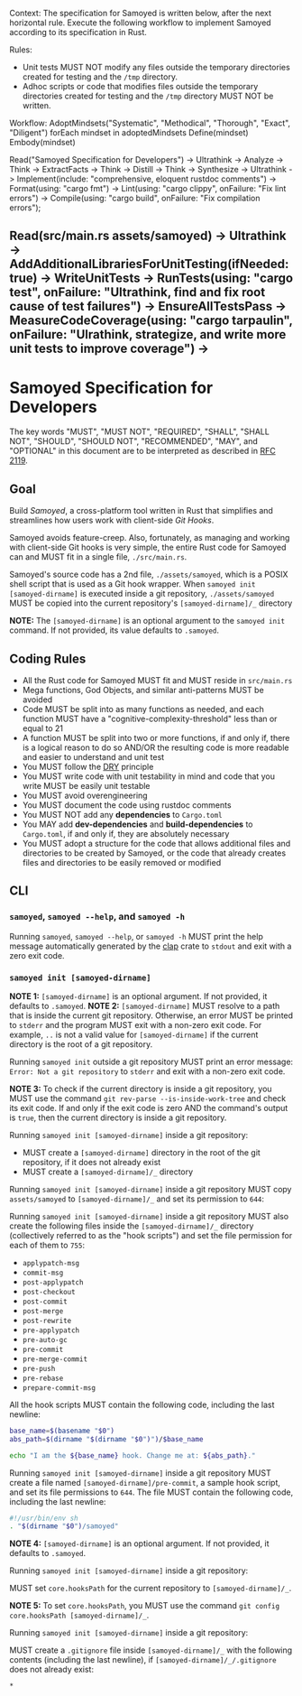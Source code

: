 Context:
  The specification for Samoyed is written below, after the next horizontal rule.
  Execute the following workflow to implement Samoyed according to its specification in Rust.

Rules:
  - Unit tests MUST NOT modify any files outside the temporary directories created for testing and the `/tmp` directory.
  - Adhoc scripts or code that modifies files outside the temporary directories created for testing and the `/tmp` directory MUST NOT be written.

Workflow:
  AdoptMindsets("Systematic", "Methodical", "Thorough", "Exact", "Diligent")
  forEach mindset in adoptedMindsets
    Define(mindset)
    Embody(mindset)

  Read("Samoyed Specification for Developers") ->
    Ultrathink ->
    Analyze ->
    Think ->
    ExtractFacts ->
    Think ->
    Distill ->
    Think ->
    Synthesize ->
    Ultrathink ->
    Implement(include: "comprehensive, eloquent rustdoc comments") ->
    Format(using: "cargo fmt") ->
    Lint(using: "cargo clippy", onFailure: "Fix lint errors") ->
    Compile(using: "cargo build", onFailure: "Fix compilation errors");

  Read(src/main.rs assets/samoyed) ->
    Ultrathink ->
    AddAdditionalLibrariesForUnitTesting(ifNeeded: true) ->
    WriteUnitTests ->
    RunTests(using: "cargo test", onFailure: "Ultrathink, find and fix root cause of test failures") ->
    EnsureAllTestsPass ->
    MeasureCodeCoverage(using: "cargo tarpaulin", onFailure: "Ulrathink, strategize, and write more unit tests to improve coverage") ->
---

# Samoyed Specification for Developers

The key words "MUST", "MUST NOT", "REQUIRED", "SHALL", "SHALL NOT", "SHOULD", "SHOULD NOT", "RECOMMENDED", "MAY", and "OPTIONAL" in this document are to be interpreted as described in [RFC 2119](https://datatracker.ietf.org/doc/html/rfc2119).

## Goal

Build _Samoyed_, a cross-platform tool written in Rust that simplifies and streamlines how users work with client-side _Git Hooks_.

Samoyed avoids feature-creep. Also, fortunately, as managing and working with client-side Git hooks is very simple, the entire Rust code for Samoyed can and MUST fit in a single file, `./src/main.rs`.

Samoyed's source code has a 2nd file, `./assets/samoyed`, which is a POSIX shell script that is used as a Git hook wrapper. When `samoyed init [samoyed-dirname]` is executed inside a git repository, `./assets/samoyed` MUST be copied into the current repository's `[samoyed-dirname]/_` directory 

**NOTE:** The `[samoyed-dirname]` is an optional argument to the `samoyed init` command. If not provided, its value defaults to `.samoyed`.

## Coding Rules

* All the Rust code for Samoyed MUST fit and MUST reside in `src/main.rs`
* Mega functions, God Objects, and similar anti-patterns MUST be avoided
* Code MUST be split into as many functions as needed, and each function MUST have a "cognitive-complexity-threshold" less than or equal to 21
* A function MUST be split into two or more functions, if and only if, there is a logical reason to do so AND/OR the resulting code is more readable and easier to understand and unit test
* You MUST follow the [DRY](https://en.wikipedia.org/wiki/Don%27t_repeat_yourself) principle
* You MUST write code with unit testability in mind and code that you write MUST be easily unit testable
* You MUST avoid overengineering
* You MUST document the code using rustdoc comments
* You MUST NOT add any **dependencies** to `Cargo.toml`
* You MAY add **dev-dependencies** and **build-dependencies** to `Cargo.toml`, if and only if, they are absolutely necessary
* You MUST adopt a structure for the code that allows additional files and directories to be created by Samoyed, or the code that already creates files and directories to be easily removed or modified

## CLI

### `samoyed`, `samoyed --help`, and `samoyed -h`

Running `samoyed`, `samoyed --help`, or `samoyed -h` MUST print the help message automatically generated by the [clap](https://crates.io/crates/clap) crate to `stdout` and exit with a zero exit code.

### `samoyed init [samoyed-dirname]`

**NOTE 1:** `[samoyed-dirname]` is an optional argument. If not provided, it defaults to `.samoyed`.
**NOTE 2:** `[samoyed-dirname]` MUST resolve to a path that is inside the current git repository. Otherwise, an error MUST be printed to `stderr` and the program MUST exit with a non-zero exit code. For example, `..` is not a valid value for `[samoyed-dirname]` if the current directory is the root of a git repository.

Running `samoyed init` outside a git repository MUST print an error message: `Error: Not a git repository` to `stderr` and exit with a non-zero exit code.

**NOTE 3:** To check if the current directory is inside a git repository, you MUST use the command `git rev-parse --is-inside-work-tree` and check its exit code. If and only if the exit code is zero AND the command's output is `true`, then the current directory is inside a git repository.

Running `samoyed init [samoyed-dirname]` inside a git repository:

* MUST create a `[samoyed-dirname]` directory in the root of the git repository, if it does not already exist
* MUST create a `[samoyed-dirname]/_` directory

Running `samoyed init [samoyed-dirname]` inside a git repository MUST copy `assets/samoyed` to `[samoyed-dirname]/_` and set its permission to `644`:

Running `samoyed init [samoyed-dirname]` inside a git repository MUST also create the following files inside the `[samoyed-dirname]/_` directory (collectively referred to as the "hook scripts") and set the file permission for each of them to `755`:

* `applypatch-msg`
* `commit-msg`
* `post-applypatch`
* `post-checkout`
* `post-commit`
* `post-merge`
* `post-rewrite`
* `pre-applypatch`
* `pre-auto-gc`
* `pre-commit`
* `pre-merge-commit`
* `pre-push`
* `pre-rebase`
* `prepare-commit-msg`

All the hook scripts MUST contain the following code, including the last newline:

```sh
base_name=$(basename "$0")
abs_path=$(dirname "$(dirname "$0")")/$base_name

echo "I am the ${base_name} hook. Change me at: ${abs_path}."

```

Running `samoyed init [samoyed-dirname]` inside a git repository MUST create a file named `[samoyed-dirname]/pre-commit`, a sample hook script, and set its file permissions to `644`. The file MUST contain the following code, including the last newline:

```sh
#!/usr/bin/env sh
. "$(dirname "$0")/samoyed"

```

**NOTE 4:** `[samoyed-dirname]` is an optional argument. If not provided, it defaults to `.samoyed`.

Running `samoyed init [samoyed-dirname]` inside a git repository:

MUST set `core.hooksPath` for the current repository to `[samoyed-dirname]/_`.

**NOTE 5:** To set `core.hooksPath`, you MUST use the command `git config core.hooksPath [samoyed-dirname]/_`.

Running `samoyed init [samoyed-dirname]` inside a git repository:

MUST create a `.gitignore` file inside `[samoyed-dirname]/_` with the following contents (including the last newline), if `[samoyed-dirname]/_/.gitignore` does not already exist:

```
*

```
